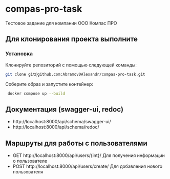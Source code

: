 # compas-pro-task
Тестовое задание для компании ООО Компас ПРО

## Для клонирования проекта выполните 

### Установка

Клонируйте репозиторий с помощью следующей команды:
   ```bash
   git clone git@github.com:Abramov0Alexandr/compas-pro-task.git
   ```

Соберите образ и запустите контейнер:

   ```bash
    docker compose up --build
   ```

## Документация (swagger-ui, redoc)
    
- http://localhost:8000/api/schema/swagger-ui/ 
- http://localhost:8000/api/schema/redoc/

## Маршруты для работы с пользователями

- GET http://localhost:8000/api/users/{int}/ Для получения информации о пользователе
- POST http://localhost:8000/api/users/create/ Для добавления нового пользователя

